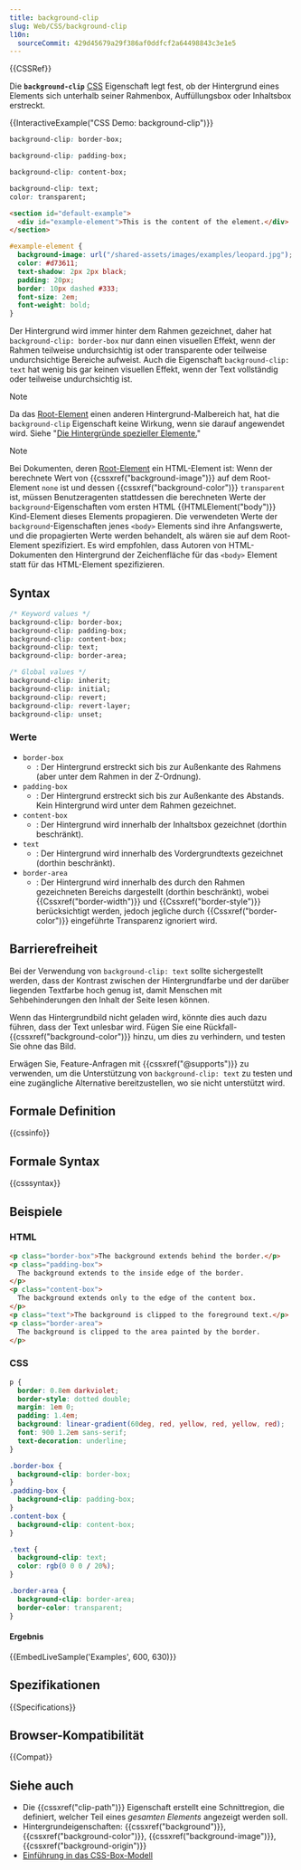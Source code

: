 ```yaml
---
title: background-clip
slug: Web/CSS/background-clip
l10n:
  sourceCommit: 429d45679a29f386af0ddfcf2a64498843c3e1e5
---
```


{{CSSRef}}

Die **`background-clip`** [CSS](/de/docs/Web/CSS) Eigenschaft legt fest, ob der Hintergrund eines Elements sich unterhalb seiner Rahmenbox, Auffüllungsbox oder Inhaltsbox erstreckt.

{{InteractiveExample("CSS Demo: background-clip")}}

```css interactive-example-choice
background-clip: border-box;
```

```css interactive-example-choice
background-clip: padding-box;
```

```css interactive-example-choice
background-clip: content-box;
```

```css interactive-example-choice
background-clip: text;
color: transparent;
```

```html interactive-example
<section id="default-example">
  <div id="example-element">This is the content of the element.</div>
</section>
```

```css interactive-example
#example-element {
  background-image: url("/shared-assets/images/examples/leopard.jpg");
  color: #d73611;
  text-shadow: 2px 2px black;
  padding: 20px;
  border: 10px dashed #333;
  font-size: 2em;
  font-weight: bold;
}
```

Der Hintergrund wird immer hinter dem Rahmen gezeichnet, daher hat `background-clip: border-box` nur dann einen visuellen Effekt, wenn der Rahmen teilweise undurchsichtig ist oder transparente oder teilweise undurchsichtige Bereiche aufweist. Auch die Eigenschaft `background-clip: text` hat wenig bis gar keinen visuellen Effekt, wenn der Text vollständig oder teilweise undurchsichtig ist.

> [!NOTE]
> Da das [Root-Element](/de/docs/Web/HTML/Element/html) einen anderen Hintergrund-Malbereich hat, hat die `background-clip` Eigenschaft keine Wirkung, wenn sie darauf angewendet wird. Siehe "[Die Hintergründe spezieller Elemente.](https://drafts.csswg.org/css-backgrounds-3/#special-backgrounds)"

> [!NOTE]
> Bei Dokumenten, deren [Root-Element](/de/docs/Web/HTML/Element/html) ein HTML-Element ist: Wenn der berechnete Wert von {{cssxref("background-image")}} auf dem Root-Element `none` ist und dessen {{cssxref("background-color")}} `transparent` ist, müssen Benutzeragenten stattdessen die berechneten Werte der `background`-Eigenschaften vom ersten HTML {{HTMLElement("body")}} Kind-Element dieses Elements propagieren. Die verwendeten Werte der `background`-Eigenschaften jenes `<body>` Elements sind ihre Anfangswerte, und die propagierten Werte werden behandelt, als wären sie auf dem Root-Element spezifiziert. Es wird empfohlen, dass Autoren von HTML-Dokumenten den Hintergrund der Zeichenfläche für das `<body>` Element statt für das HTML-Element spezifizieren.

## Syntax

```css
/* Keyword values */
background-clip: border-box;
background-clip: padding-box;
background-clip: content-box;
background-clip: text;
background-clip: border-area;

/* Global values */
background-clip: inherit;
background-clip: initial;
background-clip: revert;
background-clip: revert-layer;
background-clip: unset;
```

### Werte

- `border-box`
  - : Der Hintergrund erstreckt sich bis zur Außenkante des Rahmens (aber unter dem Rahmen in der Z-Ordnung).
- `padding-box`
  - : Der Hintergrund erstreckt sich bis zur Außenkante des Abstands. Kein Hintergrund wird unter dem Rahmen gezeichnet.
- `content-box`
  - : Der Hintergrund wird innerhalb der Inhaltsbox gezeichnet (dorthin beschränkt).
- `text`
  - : Der Hintergrund wird innerhalb des Vordergrundtexts gezeichnet (dorthin beschränkt).
- `border-area`
  - : Der Hintergrund wird innerhalb des durch den Rahmen gezeichneten Bereichs dargestellt (dorthin beschränkt), wobei {{Cssxref("border-width")}} und {{Cssxref("border-style")}} berücksichtigt werden, jedoch jegliche durch {{Cssxref("border-color")}} eingeführte Transparenz ignoriert wird.

## Barrierefreiheit

Bei der Verwendung von `background-clip: text` sollte sichergestellt werden, dass der Kontrast zwischen der Hintergrundfarbe und der darüber liegenden Textfarbe hoch genug ist, damit Menschen mit Sehbehinderungen den Inhalt der Seite lesen können.

Wenn das Hintergrundbild nicht geladen wird, könnte dies auch dazu führen, dass der Text unlesbar wird. Fügen Sie eine Rückfall-{{cssxref("background-color")}} hinzu, um dies zu verhindern, und testen Sie ohne das Bild.

Erwägen Sie, Feature-Anfragen mit {{cssxref("@supports")}} zu verwenden, um die Unterstützung von `background-clip: text` zu testen und eine zugängliche Alternative bereitzustellen, wo sie nicht unterstützt wird.

## Formale Definition

{{cssinfo}}

## Formale Syntax

{{csssyntax}}

## Beispiele

### HTML

```html
<p class="border-box">The background extends behind the border.</p>
<p class="padding-box">
  The background extends to the inside edge of the border.
</p>
<p class="content-box">
  The background extends only to the edge of the content box.
</p>
<p class="text">The background is clipped to the foreground text.</p>
<p class="border-area">
  The background is clipped to the area painted by the border.
</p>
```

### CSS

```css
p {
  border: 0.8em darkviolet;
  border-style: dotted double;
  margin: 1em 0;
  padding: 1.4em;
  background: linear-gradient(60deg, red, yellow, red, yellow, red);
  font: 900 1.2em sans-serif;
  text-decoration: underline;
}

.border-box {
  background-clip: border-box;
}
.padding-box {
  background-clip: padding-box;
}
.content-box {
  background-clip: content-box;
}

.text {
  background-clip: text;
  color: rgb(0 0 0 / 20%);
}

.border-area {
  background-clip: border-area;
  border-color: transparent;
}
```

#### Ergebnis

{{EmbedLiveSample('Examples', 600, 630)}}

## Spezifikationen

{{Specifications}}

## Browser-Kompatibilität

{{Compat}}

## Siehe auch

- Die {{cssxref("clip-path")}} Eigenschaft erstellt eine Schnittregion, die definiert, welcher Teil eines _gesamten Elements_ angezeigt werden soll.
- Hintergrundeigenschaften: {{cssxref("background")}}, {{cssxref("background-color")}}, {{cssxref("background-image")}}, {{cssxref("background-origin")}}
- [Einführung in das CSS-Box-Modell](/de/docs/Web/CSS/CSS_box_model/Introduction_to_the_CSS_box_model)
